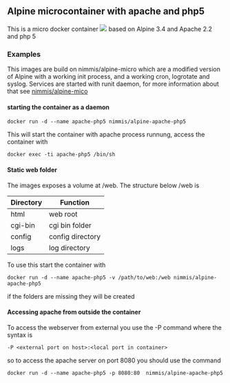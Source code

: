 ## Alpine microcontainer with apache and php5

This is a micro docker container [![](https://badge.imagelayers.io/nimmis/alpine-apache-php5:latest.svg)](https://imagelayers.io/?images=nimmis/alpine-apache-php5:latest) based on Alpine 3.4 and Apache 2.2 and php 5


### Examples

This images are build on nimmis/alpine-micro which are a modified version of Alpine with a working 
init process, and a working cron, logrotate  and syslog. Services are started with
runit daemon, for more information about that see [nimmis/alpine-mico](https://registry.hub.docker.com/u/nimmis/alpine-micro/)


#### starting the container as a daemon

	docker run -d --name apache-php5 nimmis/alpine-apache-php5

This will start the container with apache process runnung, access the container with

	docker exec -ti apache-php5 /bin/sh

#### Static web folder

The images exposes a volume at /web. The structure below /web is

| Directory | Function |
| --------- | -------- |
| html | web root |
| cgi-bin | cgi bin folder |
| config | config directory |
| logs | log directory |

To use this start the container with

	docker run -d --name apache-php5 -v /path/to/web:/web nimmis/alpine-apache-php5

if the folders are missing they will be created

#### Accessing apache from outside the container

To access the webserver from external you use the -P command where the syntax is

	-P <external port on host>:<local port in container>

so to access the apache server on port 8080 you should use the command

	docker run -d --name apache-php5 -p 8080:80  nimmis/alpine-apache-php5

